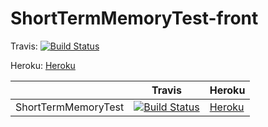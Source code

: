 ShortTermMemoryTest-front
=========================

Travis: [![Build Status](https://travis-ci.org/TTL-tests/ShortTermMemoryTest-front.png?branch=master)](https://travis-ci.org/TTL-tests/ShortTermMemoryTest-front)

Heroku: [Heroku](http://enigmatic-retreat-3175.herokuapp.com/)


|  | Travis  | Heroku |
| ------------------- | ------------- | ------------- |
| ShortTermMemoryTest | [![Build Status](https://travis-ci.org/TTL-tests/ShortTermMemoryTest-front.png?branch=master)](https://travis-ci.org/TTL-tests/ShortTermMemoryTest-front)  | [Heroku](http://enigmatic-retreat-3175.herokuapp.com/)  |
